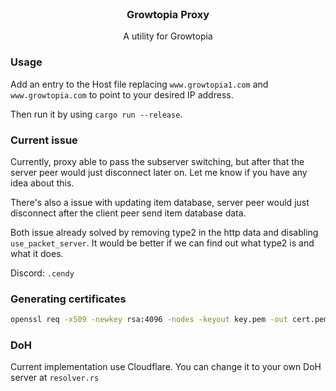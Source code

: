 <br/>
<div align="center">
<h3 align="center">Growtopia Proxy</h3>
<p align="center">
A utility for Growtopia
</p>
</div>

### Usage
Add an entry to the Host file replacing `www.growtopia1.com` and `www.growtopia.com` to point to your desired IP address.

Then run it by using `cargo run --release`.
### Current issue
Currently, proxy able to pass the subserver switching, but after that the server peer would just disconnect later on. Let me know if you have any idea about this. 

There's also a issue with updating item database, server peer would just disconnect after the client peer send item database data.

Both issue already solved by removing type2 in the http data and disabling `use_packet_server`. It would be better if we can find out what type2 is and what it does.

Discord: `.cendy`

### Generating certificates
```bash
openssl req -x509 -newkey rsa:4096 -nodes -keyout key.pem -out cert.pem -days 365 -subj "/C=ID/ST=JKT/L=Home/O=WorldDomination/CN=www.growtopia1.com"
```

### DoH
Current implementation use Cloudflare. You can change it to your own DoH server at `resolver.rs`
